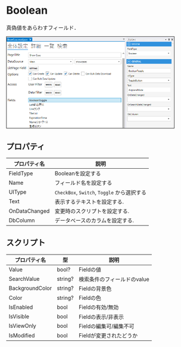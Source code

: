 # Boolean

真偽値をあらわすフィールド．


<img src="./images/Boolean.png" width="450" alt="Boolean設定" title="Boolean設定" style="border: 1px solid;" >

## プロパティ

| プロパティ名        | 説明                                    |
|---------------|---------------------------------------| 
| FieldType     | Booleanを設定する                          |
| Name          | フィールド名を設定する                           |
| UIType        | `CheckBox`, `Switch`, `Toggle` から選択する |
| Text          | 表示するテキストを設定する.                        |
| OnDataChanged | 変更時のスクリプトを設定する.                       |
| DbColumn      | データベースのカラムを設定する.                      |



## スクリプト
| プロパティ名          | 型       | 説明               |
|-----------------|---------|------------------|
| Value           | bool?   | Fieldの値          |
| SearchValue     | string? | 検索条件のフィールドのvalue |
| BackgroundColor | string? | Fieldの背景色        | 
| Color           | string? | Fieldの色          |
| IsEnabled       | bool    | Fieldの有効/無効      |
| IsVisible       | bool    | Fieldの表示/非表示     |
| IsViewOnly      | bool    | Fieldの編集可/編集不可   |
| IsModified      | bool    | Fieldが変更されたどうか   |
